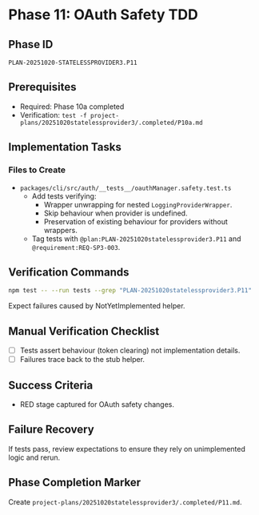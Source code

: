 # Phase 11: OAuth Safety TDD

## Phase ID
`PLAN-20251020-STATELESSPROVIDER3.P11`

## Prerequisites
- Required: Phase 10a completed
- Verification: `test -f project-plans/20251020statelessprovider3/.completed/P10a.md`

## Implementation Tasks

### Files to Create
- `packages/cli/src/auth/__tests__/oauthManager.safety.test.ts`
  - Add tests verifying:
    - Wrapper unwrapping for nested `LoggingProviderWrapper`.
    - Skip behaviour when provider is undefined.
    - Preservation of existing behaviour for providers without wrappers.
  - Tag tests with `@plan:PLAN-20251020statelessprovider3.P11` and `@requirement:REQ-SP3-003`.

## Verification Commands
```bash
npm test -- --run tests --grep "PLAN-20251020statelessprovider3.P11"
```
Expect failures caused by NotYetImplemented helper.

## Manual Verification Checklist
- [ ] Tests assert behaviour (token clearing) not implementation details.
- [ ] Failures trace back to the stub helper.

## Success Criteria
- RED stage captured for OAuth safety changes.

## Failure Recovery
If tests pass, review expectations to ensure they rely on unimplemented logic and rerun.

## Phase Completion Marker
Create `project-plans/20251020statelessprovider3/.completed/P11.md`.
